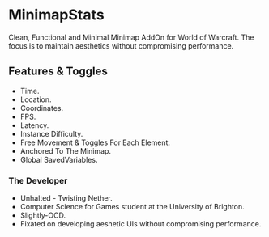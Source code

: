 # MinimapStats
Clean, Functional and Minimal Minimap AddOn for World of Warcraft. The focus is to maintain aesthetics without compromising performance.

## Features & Toggles
+ Time.
+ Location.
+ Coordinates.
+ FPS.
+ Latency.
+ Instance Difficulty.
+ Free Movement & Toggles For Each Element.
+ Anchored To The Minimap.
+ Global SavedVariables.

### The Developer
+ Unhalted - Twisting Nether. 
+ Computer Science for Games student at the University of Brighton.
+ Slightly-OCD.
+ Fixated on developing aeshetic UIs without compromising performance.
